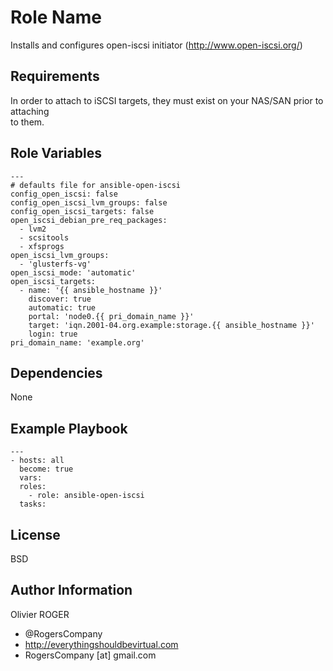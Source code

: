 Role Name
=========

Installs and configures open-iscsi initiator (http://www.open-iscsi.org/)

Requirements
------------

In order to attach to iSCSI targets, they must exist on your NAS/SAN prior to attaching  
to them.

Role Variables
--------------

````
---
# defaults file for ansible-open-iscsi
config_open_iscsi: false
config_open_iscsi_lvm_groups: false
config_open_iscsi_targets: false
open_iscsi_debian_pre_req_packages:
  - lvm2
  - scsitools
  - xfsprogs
open_iscsi_lvm_groups:
  - 'glusterfs-vg'
open_iscsi_mode: 'automatic'
open_iscsi_targets:
  - name: '{{ ansible_hostname }}'
    discover: true
    automatic: true
    portal: 'node0.{{ pri_domain_name }}'
    target: 'iqn.2001-04.org.example:storage.{{ ansible_hostname }}'
    login: true
pri_domain_name: 'example.org'
````
Dependencies
------------

None

Example Playbook
----------------

````
---
- hosts: all
  become: true
  vars:
  roles:
    - role: ansible-open-iscsi
  tasks:

````

License
-------

BSD

Author Information
------------------

Olivier ROGER
- @RogersCompany
- http://everythingshouldbevirtual.com
- RogersCompany [at] gmail.com
